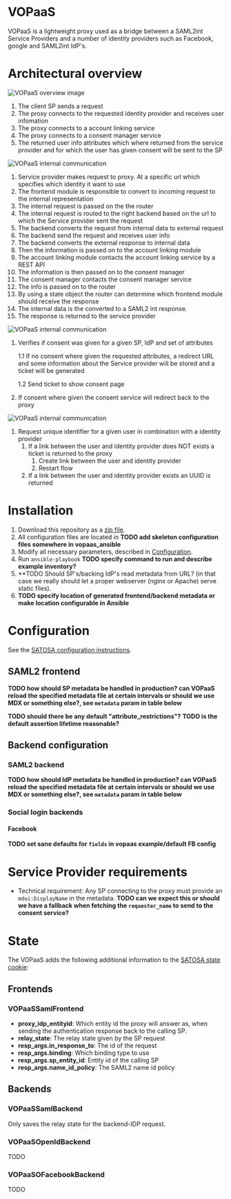 # VOPaaS

VOPaaS is a lightweight proxy used as a bridge between a SAML2int Service Providers and a number of 
identity providers such as Facebook, google and SAML2int IdP's.

# Architectural overview

![](images/VOPaaS_overview.png "VOPaaS overview image")

1. The client SP sends a request  
1. The proxy connects to the requested identity provider and receives user infomation 
1. The proxy connects to a account linking service 
1. The proxy connects to a consent manager service 
1. The returned user info attributes which where returned from the 
service provider and for which the user has given consent will be sent to the SP


![](images/VOPaaS_proxy_internals.png "VOPaaS internal communication")

1. Service provider makes request to proxy. At a specific url which specifies which identity it want to use
1. The frontend module is responsible to convert to incoming request to the internal representation 
1. The internal request is passed on the the router
1. The internal request is routed to the right backend based on the url to which the Service provider sent the request
1. The backend converts the request from internal data to external request 
1. The backend send the request and receives user info
1. The backend converts the external response to internal data
1. Then the information is passed on to the account linking module 
1. The account linking module contacts the account linking service by a REST API
1. The information is then passed on to the consent manager
1. The consent manager contacts the consent manager service 
1. The info is passed on to the router 
1. By using a state object the router can determine which frontend module should receive the response
1. The internal data is the converted to a SAML2 int response.
1. The response is returned to the service provider 

![](images/vopaas_consent_comunication.png "VOPaaS internal communication")

1. Verifies if consent was given for a given SP, IdP and set of attributes

    1.1 If no consent where given the requested attributes, a redirect URL and some information 
    about the Service provider will be stored and a ticket will be generated
    
    1.2 Send ticket to show consent page
1. If consent where given the consent service will redirect back to the proxy 


![](images/vopaas_AL_comunication.png "VOPaaS internal communication")

1. Request unique identifier for a given user in combination with a identity provider
    1. If a link between the user and identity provider does NOT exists a ticket is returned to the proxy
        1. Create link between the user and identity provider
        1. Restart flow
    1. If a link between the user and identity provider exists an UUID is returned

# Installation

1. Download this repository as a [zip file](https://github.com/its-dirg/vopaas_ansible/archive/master.zip).
1. All configuration files are located in **TODO add skeleton configuration files somewhere in vopaas_ansible**
1. Modify all necessary parameters, described in [Configuration](configuration).
1. Run `ansible-playbook` **TODO specify command to run and describe example inventory?**
1. **TODO Should SP's/backing IdP's read metadata from URL? (in that case we really should let a proper webserver (nginx or Apache) serve static files).
1. **TODO specify location of generated frontend/backend metadata or make location configurable in Ansible**


# Configuration

See the [SATOSA configuration instructions](https://github.com/its-dirg/SATOSA/tree/master/doc).

## SAML2 frontend
**TODO how should SP metadata be handled in production? can VOPaaS reload the specified metadata file at certain intervals or should we use MDX or something else?, see `metadata` param in table below**

**TODO should there be any default "attribute_restrictions"?**
**TODO is the default assertion lifetime reasonable?**

## Backend configuration

### SAML2 backend

**TODO how should IdP metadata be handled in production? can VOPaaS reload the specified metadata file at certain intervals or should we use MDX or something else?, see `metadata` param in table below**

### Social login backends

#### Facebook

**TODO set sane defaults for `fields` in vopaas example/default FB config**

# Service Provider requirements

* Technical requirement: Any SP connecting to the proxy must provide an `mdui:DisplayName` in the metadata. **TODO can we expect this or should we have a fallback when fetching the `requester_name` to send to the consent service?**


# State

The VOPaaS adds the following additional information to the [SATOSA state cookie](https://github.com/its-dirg/SATOSA/blob/master/doc/internals/state.md): 

## Frontends

### VOPaaSSamlFrontend

* **proxy_idp_entityid**: Which entity id the proxy will answer as, when sending the authentication 
response back to the calling SP.
* **relay_state**: The relay state given by the SP request
* **resp_args.in_response_to**: The id of the request
* **resp_args.binding**: Which binding type to use
* **resp_args.sp_entity_id**: Entity id of the calling SP
* **resp_args.name_id_policy**: The SAML2 name id policy

## Backends

### VOPaaSSamlBackend

Only saves the relay state for the backend-IDP request.

### VOPaaSOpenIdBackend
TODO

### VOPaaSOFacebookBackend
TODO
